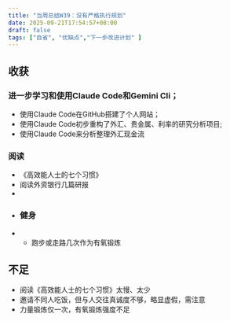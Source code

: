 ```yaml
---
title: "当周总结W39：没有严格执行规划"
date: 2025-09-21T17:54:57+08:00
draft: false
tags: ["自省", "优缺点","下一步改进计划" ]
---
```


## 收获

  ### 进一步学习和使用Claude Code和Gemini Cli；

  - 使用Claude Code在GitHub搭建了个人网站；
  - 使用Claude Code初步重构了外汇、贵金属、利率的研究分析项目;
  - 使用Claude Code来分析整理外汇现金流

  ### 阅读

  - 《高效能人士的七个习惯》
  - 阅读外资银行几篇研报
- 
- ### 健身
- - 跑步或走路几次作为有氧锻炼

## 不足

 - 阅读《高效能人士的七个习惯》太慢、太少
 - 邀请不同人吃饭，但与人交往真诚度不够，略显虚假，需注意
 - 力量锻炼仅一次，有氧锻炼强度不足